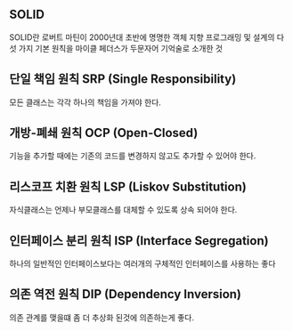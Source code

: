 ## SOLID
SOLID란 로버트 마틴이 2000년대 초반에 명명한 객체 지향 프로그래밍 및 설계의 다섯 가지 기본 원칙을 마이클 페더스가 두문자어 기억술로 소개한 것

## 단일 책임 원칙 SRP (Single Responsibility)
모든 클래스는 각각 하나의 책임을 가져야 한다.

## 개방-폐쇄 원칙 OCP (Open-Closed)
기능을 추가할 때에는 기존의 코드를 변경하지 않고도 추가할 수 있어야 한다.

## 리스코프 치환 원칙 LSP (Liskov Substitution)
자식클래스는 언제나 부모클래스를 대체할 수 있도록 상속 되어야 한다.

## 인터페이스 분리 원칙 ISP (Interface Segregation)
하나의 일반적인 인터페이스보다는 여러개의 구체적인 인터페이스를 사용하는 좋다

## 의존 역전 원칙 DIP (Dependency Inversion)
의존 관계를 맺을떄 좀 더 추상화 된것에 의존하는게 좋다.
